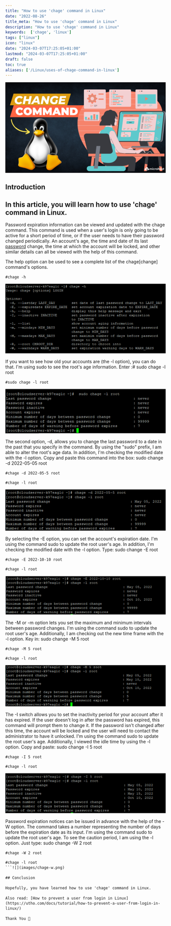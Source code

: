 ```yaml
---
title: "How to use 'chage' command in Linux"
date: "2022-08-26"
title_meta: "How to use 'chage' command in Linux"
description: "How to use 'chage' command in Linux"
keywords:  ['chage', 'linux']
tags: ["linux"]
icon: "linux"
date: "2024-03-07T17:25:05+01:00"
lastmod: "2024-03-07T17:25:05+01:00" 
draft: false
toc: true
aliases: ['/Linux/uses-of-chage-command-in-linux']
---
```


![How to use 'chage' command in Linux](images/Uses-of-change-command-in-Linux-2-1024x576.png)

## Introduction

## **In this article, you will learn how to use 'chage' command in Linux.**

Password expiration information can be viewed and updated with the chage command. This command is used when a user's login is only going to be active for a short period of time, or if the user needs to have their password changed periodically. An account's age, the time and date of its last [password](https://en.wikipedia.org/wiki/Password) change, the time at which the account will be locked, and other similar details can all be viewed with the help of this command.

The help option can be used to see a complete list of the chage\[change\] command's options.

```
#chage -h
```

![](images/chage-h.png)

If you want to see how old your accounts are (the -l option), you can do that. I'm using sudo to see the root's age information. Enter :# sudo chage -l root

```
#sudo chage -l root
```

![](images/sudo-chage-l-root.png)

The second option, -d, allows you to change the last password to a date in the past that you specify in the command. By using the "sudo" prefix, I am able to alter the root's age data. In addition, I'm checking the modified date with the -l option. Copy and paste this command into the box: sudo change -d 2022-05-05 root

```
#chage -d 2022-05-5 root
```  
```
#chage -l root
```

![](images/chage-d-2022-05-5-root.png)

By selecting the -E option, you can set the account's expiration date. I'm using the command sudo to update the root user's age. In addition, I'm checking the modified date with the -l option. Type: sudo change -E root

```
#chage -E 2022-10-10 root
```  
```
#chage -l root
```

![](images/e.png)

The -M or -m option lets you set the maximum and minimum intervals between password changes. I'm using the command sudo to update the root user's age. Additionally, I am checking out the new time frame with the -l option. Key in: sudo change -M 5 root

```
#chage -M 5 root
```

```
#chage -l root
```

![](images/chage-m.png)

The -I switch allows you to set the inactivity period for your account after it has expired. If the user doesn't log in after the password has expired, this command will prompt them to change it. If the password isn't changed after this time, the account will be locked and the user will need to contact the administrator to have it unlocked. I'm using the command sudo to update the root user's age. Additionally, I viewed the idle time by using the -l option. Copy and paste: sudo change -I 5 root

```
#chage -I 5 root
```  
```
#chage -l root
```

![](images/5-6.png)

Password expiration notices can be issued in advance with the help of the -W option. The command takes a number representing the number of days before the expiration date as its input. I'm using the command sudo to update the root user's age. To see the caution period, I am using the -l option. Just type: sudo change -W 2 root

```
#chage -W 2 root
```  
```
#chage -l root
```![](images/chage-w.png)

## Conclusion

Hopefully, you have learned how to use 'chage' command in Linux.

Also read: [How to prevent a user from login in Linux](https://utho.com/docs/tutorial/how-to-prevent-a-user-from-login-in-linux/)

Thank You 🙂
